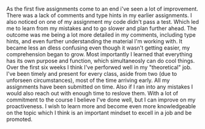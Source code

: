 As the first five assignments come to an end i've seen a lot of improvement. There was a lack of comments and type hints in my earlier assignments. I also noticed on one of my assignment my code didn't pass a test. Which led me to learn from my mistakes and to go slower and plan further ahead. The outcome was me being a lot more detailed in my comments, including type hints, and even further understanding the material I'm working with. It became less an dless confusing even though it wasn't getting easier, my comprehension began to grow. Most importantly I learned that everything has its own purpose and function, which simultaneosly can do cool things. 
Over the first six weeks I think I've perforwed well in my "theoretical" job. I've been timely and present for every class, aside from two (due to unforseen circumstances), most of the time arriving early. All my assignments have been submitted on time. Also if I ran into any mistakes I would also reach out with enough time to reslove them. With a lot of commitment to the course I believe I've done well, but I can improve on my proactiveness. I wish to learn more and become even more knowledgeable on the topic which I think is an important mindset to excell in a job and be promoted. 
